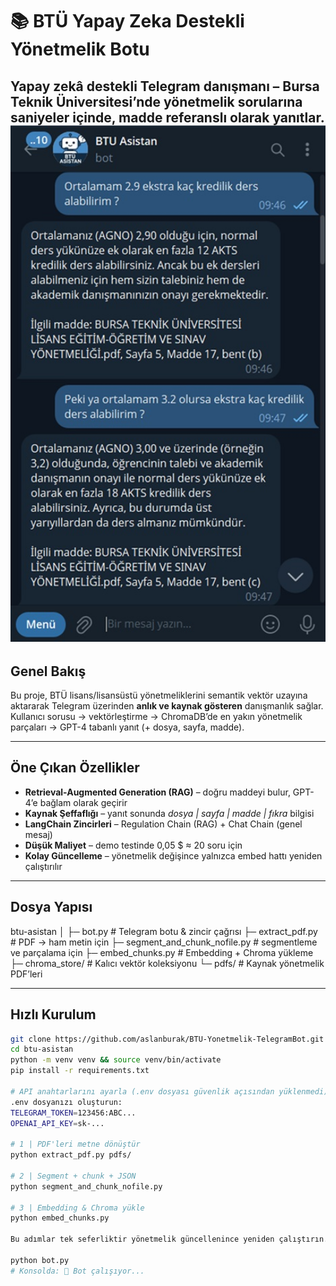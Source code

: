 # 📚 BTÜ Yapay Zeka Destekli Yönetmelik Botu

**Yapay zekâ destekli Telegram danışmanı – Bursa Teknik Üniversitesi’nde yönetmelik sorularına saniyeler içinde, madde referanslı olarak yanıtlar.**
<img src="https://github.com/aslanburak/BTU-Yonetmelik-TelegramBot/blob/main/btu-asistan/images/telegram1.jpg" width="600px" height="auto">
---

## Genel Bakış
Bu proje, BTÜ lisans/lisansüstü yönetmeliklerini semantik vektör uzayına aktararak Telegram üzerinden **anlık ve kaynak gösteren** danışmanlık sağlar.  
Kullanıcı sorusu → vektörleştirme → ChromaDB’de en yakın yönetmelik parçaları → GPT-4 tabanlı yanıt (+ dosya, sayfa, madde).

---

## Öne Çıkan Özellikler
- **Retrieval-Augmented Generation (RAG)** – doğru maddeyi bulur, GPT-4’e bağlam olarak geçirir  
- **Kaynak Şeffaflığı** – yanıt sonunda *dosya | sayfa | madde | fıkra* bilgisi  
- **LangChain Zincirleri** – Regulation Chain (RAG) + Chat Chain (genel mesaj)  
- **Düşük Maliyet** – demo testinde 0,05 $ ≈ 20 soru için 
- **Kolay Güncelleme** – yönetmelik değişince yalnızca embed hattı yeniden çalıştırılır  

---

## Dosya Yapısı
btu-asistan
│
├─ bot.py # Telegram botu & zincir çağrısı
├─ extract_pdf.py # PDF → ham metin için 
├─ segment_and_chunk_nofile.py  # segmentleme ve parçalama için
├─ embed_chunks.py # Embedding + Chroma yükleme 
├─ chroma_store/ # Kalıcı vektör koleksiyonu 
└─ pdfs/ # Kaynak yönetmelik PDF’leri


---

## Hızlı Kurulum
```bash
git clone https://github.com/aslanburak/BTU-Yonetmelik-TelegramBot.git
cd btu-asistan
python -m venv venv && source venv/bin/activate
pip install -r requirements.txt

# API anahtarlarını ayarla (.env dosyası güvenlik açısından yüklenmedi)
.env dosyanızı oluşturun:
TELEGRAM_TOKEN=123456:ABC...
OPENAI_API_KEY=sk-...

# 1 | PDF'leri metne dönüştür
python extract_pdf.py pdfs/

# 2 | Segment + chunk + JSON
python segment_and_chunk_nofile.py

# 3 | Embedding & Chroma yükle
python embed_chunks.py

Bu adımlar tek seferliktir yönetmelik güncellenince yeniden çalıştırın.

python bot.py
# Konsolda: 🤖 Bot çalışıyor...